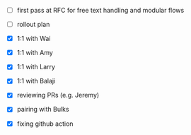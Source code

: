 * [ ] first pass at RFC for free text handling and modular flows
* [ ] rollout plan
* [x] 1:1 with Wai
* [x] 1:1 with Amy
* [x] 1:1 with Larry
* [x] 1:1 with Balaji
* [x] reviewing PRs (e.g. Jeremy)
* [x] pairing with Bulks
* [x] fixing github action

